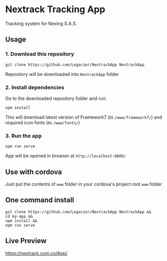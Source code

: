# Nextrack Tracking App

Tracking system for Nexing S.A.S.

## Usage

### 1. Download this repository
```
git clone https://github.com/Legacier/NextrackApp NextrackApp
```

Repository will be downloaded into `NextrackApp` folder

### 2. Install dependencies

Go to the downloaded repository folder and run:
```
npm install
```

This will download latest version of Framework7 (to `/www/framework7/`) and required icon fonts (to `/www/fonts/`)

### 3. Run the app

```
npm run serve
```

App will be opened in browser at `http://localhost:8080/`

## Use with cordova

Just put the contents of `www` folder in your cordova's project root `www` folder

## One command install

```
git clone https://github.com/Legacier/NextrackApp NextrackApp &&
cd my-app &&
npm install &&
npm run serve
```

## Live Preview

https://nextrack.com.co/App/
